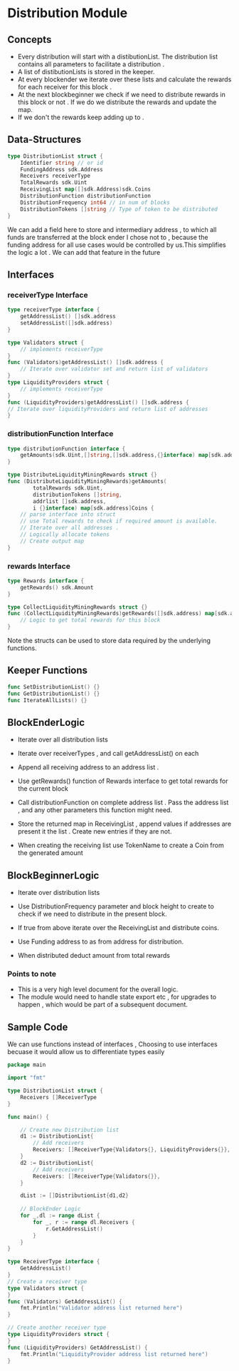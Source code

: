 # Distribution Module

## Concepts
- Every distribution will start with a distibutionList. The distribution list contains all parameters to facilitate a distribution .
- A list of distibutionLists is stored in the keeper.
- At every blockender we iterate over these lists and calculate the rewards for each receiver for this block .
- At the next blockbeginner we check if we need to distribute rewards in this block or not . If we do we distribute the rewards and update the map.
- If we don't the rewards keep adding up to .

## Data-Structures
```go
type DistributionList struct {
	Identifier string // or id 
	FundingAddress sdk.Address
	Receivers receiverType
	TotalRewards sdk.Uint
	ReceivingList map([]sdk.Address)sdk.Coins
	DistributionFunction distributionFunction
	DistributionFrequency int64 // in num of blocks
	DistributionTokens []string // Type of token to be distributed
}
```

We can add a field here to store and intermediary address , to which all funds are transferred at the block ender 
I chose not to , because the funding address for all use cases would be controlled by us.This simplifies the logic a lot .
We can add that feature in the future
## Interfaces

### receiverType Interface 
```go
type receiverType interface {
	getAddressList() []sdk.address
	setAddressList([]sdk.address)  
}
```
```go
type Validators struct {
	// implements receiverType
}
func (Validators)getAddressList() []sdk.address {
	// Iterate over validator set and return list of validators
}
type LiquidityProviders struct {
	// implements receiverType
}
func (LiquidityProviders)getAddressList() []sdk.address {
// Iterate over liquidityProviders and return list of addresses
}


```

### distributionFunction Interface
```go
type distributionFunction interface {
	getAmounts(sdk.Uint,[]string,[]sdk.address,{}interface) map[sdk.address]amounts
}

```
```go
type DistributeLiquidityMiningRewards struct {}
func (DistributeLiquidityMiningRewards)getAmounts(
	    totalRewards sdk.Uint,
	    distributionTokens []string, 
	    addrlist []sdk.address,
	    i {}interface) map[sdk.address]Coins {
	// parse interface into struct
	// use Total rewards to check if required amount is available.
	// Iterate over all addresses .
	// Logically allocate tokens  
	// Create output map
}
```

### rewards Interface

```go
type Rewards interface {
	getRewards() sdk.Amount
}
```
```go
type CollectLiquidityMiningRewards struct {}
func (CollectLiquidityMiningRewards)getRewards([]sdk.address) map[sdk.address]amounts {
	// Logic to get total rewards for this block
}
```


Note the structs can be used to store data required by the underlying functions.

## Keeper Functions

```go
func SetDistributionList() {}
func GetDistributionList() {}
func IterateAllLists() {}
```


## BlockEnderLogic

- Iterate over all distribution lists

- Iterate over receiverTypes , and call getAddressList() on each 

- Append all receiving address to an address list .

- Use getRewards() function of Rewards interface to get total rewards for the current block

- Call distributionFunction on complete address list . Pass the address list , and any other parameters this function might need.

- Store the returned map in ReceivingList , append values if addresses are present it the list . Create new entries if they are not. 

- When creating the receiving list use TokenName to create a Coin from the generated amount

## BlockBeginnerLogic

- Iterate over distribution lists

- Use DistributionFrequency parameter and block height to create to check if we need to distribute in the present block.

- If true from above iterate over the ReceivingList and distribute coins.

- Use Funding address to as from address for distribution.

- When distributed deduct amount from total rewards

### Points to note
- This is a very high level document for the overall logic. 
- The module would need to handle state export etc , for upgrades to happen , which would be part of a subsequent document.

## Sample Code 
We can use functions instead of interfaces , Choosing to use interfaces becuase it would allow us to differentiate types easily 

```go
package main

import "fmt"

type DistributionList struct {
	Receivers []ReceiverType
}

func main() {

	// Create new Distribution list
	d1 := DistributionList{
		// Add receivers
		Receivers: []ReceiverType{Validators{}, LiquidityProviders{}},
	}
	d2 := DistributionList{
		// Add receivers
		Receivers: []ReceiverType{Validators{}},
	}

	dList := []DistributionList{d1,d2}
	
	// BlockEnder Logic
	for _,dl := range dList {
		for _, r := range dl.Receivers {
			r.GetAddressList()
		}
	}
}

type ReceiverType interface {
	GetAddressList()
}
// Create a receiver type
type Validators struct {
}
func (Validators) GetAddressList() {
	fmt.Println("Validator address list returned here")
}

// Create another receiver type
type LiquidityProviders struct {
}
func (LiquidityProviders) GetAddressList() {
	fmt.Println("LiquidityProvider address list returned here")
}

```
